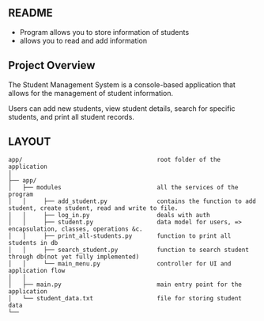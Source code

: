 ## README
- Program allows you to store information of students
- allows you to read and add information

## Project Overview
The Student Management System is a console-based application that allows for the management of student information.

Users can add new students, view student details, search for specific students, and print all student records.

## LAYOUT
```
app/                                      root folder of the application
│
├── app/
│   ├── modules                           all the services of the program
│   │     ├── add_student.py              contains the function to add student, create student, read and write to file.
│   │     ├── log_in.py                   deals with auth
│   │     ├── student.py                  data model for users, => encapsulation, classes, operations &c.
│   │     ├── print_all-students.py       function to print all students in db
│   │     ├── search_student.py           function to search student through db(not yet fully implemented)
│   │     └── main_menu.py                controller for UI and application flow
│   │ 
│   ├── main.py                           main entry point for the application
│   └── student_data.txt                  file for storing student data
└── 
```